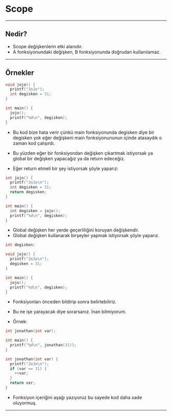 # Scope

---

## Nedir?

- Scope değişkenlerin etki alanıdır.
- A fonksiyonundaki değişken, B fonksiyonunda doğrudan kullanılamaz.

---

## Örnekler

```c
void jojo() {
  printf("JoJo");
  int degisken = 31;
}

int main() {
  jojo();
  printf("%d\n", degisken);
}
```

- Bu kod bize hata verir çünkü main fonksiyonunda degisken diye bir degisken yok
  eğer değişkeni main fonksiyonununun içinde atasaydık o zaman kod çalışırdı.
- Bu yüzden eğer bir fonksiyondan değişken çıkartmak istiyorsak ya global bir değişken yapacağız
  ya da return edeceğiz.

- Eğer return etmeli bir şey istiyorsak şöyle yaparız:

```c
int jojo() {
  printf("JoJo\n");
  int degisken = 31;
  return degisken;
}

int main() {
  int degisken = jojo();
  printf("%d\n", degisken);
}
```

- Global değişken her yerde geçerliliğini koruyan değişkendir.
- Global değişken kullanarak birşeyler yapmak istiyorsak şöyle yaparız.

```c
int degisken;

void jojo() {
  printf("JoJo\n");
  degisken = 31;
}

int main() {
  jojo();
  printf("%d\n", degisken);
}
```

- Fonksiyonları önceden bildirip sonra belirtebiliriz.
- Bu ne işe yarayacak diye sorarsanız. İnan bilmiyorum.

- Örnek:

```c
int jonathan(int var);

int main() {
  printf("%d\n", jonathan(31));
}

int jonathan(int var) {
  printf("JoJo\n");
  if (var == 31) {
    ++var;
  }
  return var;
}
```

- Fonksiyon içeriğini aşağı yazıyoruz bu sayede kod daha sade oluyormuş.

---
